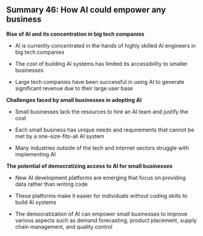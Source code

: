 ## Summary 46: How AI could empower any business

**Rise of AI and its concentration in big tech companies**

- AI is currently concentrated in the hands of highly skilled AI engineers in big tech companies
- The cost of building AI systems has limited its accessibility to smaller businesses
- Large tech companies have been successful in using AI to generate significant revenue due to their large user base

**Challenges faced by small businesses in adopting AI**

- Small businesses lack the resources to hire an AI team and justify the cost
- Each small business has unique needs and requirements that cannot be met by a one-size-fits-all AI system
- Many industries outside of the tech and internet sectors struggle with implementing AI

**The potential of democratizing access to AI for small businesses**

- New AI development platforms are emerging that focus on providing data rather than writing code
- These platforms make it easier for individuals without coding skills to build AI systems
- The democratization of AI can empower small businesses to improve various aspects such as demand forecasting, product placement, supply chain management, and quality control